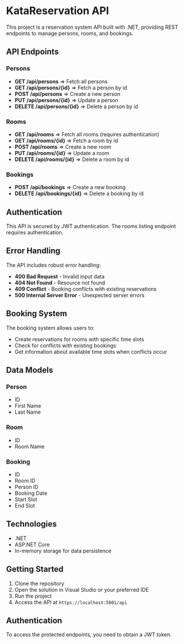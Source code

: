 # KataReservation API

This project is a reservation system API built with .NET, providing REST endpoints to manage persons, rooms, and bookings.

## API Endpoints

### Persons

- **GET /api/persons** => Fetch all persons
- **GET /api/persons/{id}** => Fetch a person by id
- **POST /api/persons** => Create a new person
- **PUT /api/persons/{id}** => Update a person
- **DELETE /api/persons/{id}** => Delete a person by id

### Rooms

- **GET /api/rooms** => Fetch all rooms (requires authentication)
- **GET /api/rooms/{id}** => Fetch a room by id
- **POST /api/rooms** => Create a new room
- **PUT /api/rooms/{id}** => Update a room
- **DELETE /api/rooms/{id}** => Delete a room by id

### Bookings

- **POST /api/bookings** => Create a new booking
- **DELETE /api/bookings/{id}** => Delete a booking by id

## Authentication

This API is secured by JWT authentication. The rooms listing endpoint requires authentication.

## Error Handling

The API includes robust error handling:

- **400 Bad Request** - Invalid input data
- **404 Not Found** - Resource not found
- **409 Conflict** - Booking conflicts with existing reservations
- **500 Internal Server Error** - Unexpected server errors

## Booking System

The booking system allows users to:
- Create reservations for rooms with specific time slots
- Check for conflicts with existing bookings
- Get information about available time slots when conflicts occur

## Data Models

### Person
- ID
- First Name
- Last Name

### Room
- ID
- Room Name

### Booking
- ID
- Room ID
- Person ID
- Booking Date
- Start Slot
- End Slot

## Technologies

- .NET
- ASP.NET Core
- In-memory storage for data persistence

## Getting Started

1. Clone the repository
2. Open the solution in Visual Studio or your preferred IDE
3. Run the project
4. Access the API at `https://localhost:5001/api`

## Authentication

To access the protected endpoints, you need to obtain a JWT token.
